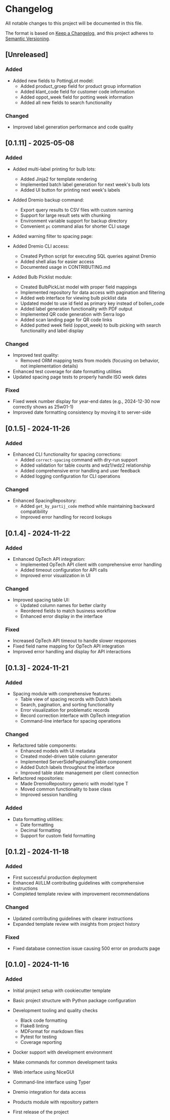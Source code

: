 # Changelog

All notable changes to this project will be documented in this file.

The format is based on [Keep a Changelog](https://keepachangelog.com/en/1.0.0/),
and this project adheres to [Semantic Versioning](https://semver.org/spec/v2.0.0.html).

## [Unreleased]

### Added

- Added new fields to PottingLot model:
  - Added product_groep field for product group information
  - Added klant_code field for customer code information
  - Added oppot_week field for potting week information
  - Added all new fields to search functionality

### Changed

- Improved label generation performance and code quality

## \[0.1.11\] - 2025-05-08

### Added

- Added multi-label printing for bulb lots:

  - Added Jinja2 for template rendering
  - Implemented batch label generation for next week's bulb lots
  - Added UI button for printing next week's labels

- Added Dremio backup command:

  - Export query results to CSV files with custom naming
  - Support for large result sets with chunking
  - Environment variable support for backup directory
  - Convenient `pc` command alias for shorter CLI usage

- Added warning filter to spacing page:

- Added Dremio CLI access:

  - Created Python script for executing SQL queries against Dremio
  - Added shell alias for easier access
  - Documented usage in CONTRIBUTING.md

- Added Bulb Picklist module:

  - Created BulbPickList model with proper field mappings
  - Implemented repository for data access with pagination and filtering
  - Added web interface for viewing bulb picklist data
  - Updated model to use id field as primary key instead of bollen_code
  - Added label generation functionality with PDF output
  - Implemented QR code generation with Serra logo
  - Added scan landing page for QR code links
  - Added potted week field (oppot_week) to bulb picking with search functionality and label display

### Changed

- Improved test quality:
  - Removed ORM mapping tests from models (focusing on behavior, not implementation details)
- Enhanced test coverage for date formatting utilities
- Updated spacing page tests to properly handle ISO week dates

### Fixed

- Fixed week number display for year-end dates (e.g., 2024-12-30 now correctly shows as 25w01-1)
- Improved date formatting consistency by moving it to server-side

## \[0.1.5\] - 2024-11-26

### Added

- Enhanced CLI functionality for spacing corrections:
  - Added `correct-spacing` command with dry-run support
  - Added validation for table counts and wdz1/wdz2 relationship
  - Added comprehensive error handling and user feedback
  - Added logging configuration for CLI operations

### Changed

- Enhanced SpacingRepository:
  - Added `get_by_partij_code` method while maintaining backward compatibility
  - Improved error handling for record lookups

## \[0.1.4\] - 2024-11-22

### Added

- Enhanced OpTech API integration:
  - Implemented OpTech API client with comprehensive error handling
  - Added timeout configuration for API calls
  - Improved error visualization in UI

### Changed

- Improved spacing table UI:
  - Updated column names for better clarity
  - Reordered fields to match business workflow
  - Enhanced error display in the interface

### Fixed

- Increased OpTech API timeout to handle slower responses
- Fixed field name mapping for OpTech API integration
- Improved error handling and display for API interactions

## \[0.1.3\] - 2024-11-21

### Added

- Spacing module with comprehensive features:
  - Table view of spacing records with Dutch labels
  - Search, pagination, and sorting functionality
  - Error visualization for problematic records
  - Record correction interface with OpTech integration
  - Command-line interface for spacing operations

### Changed

- Refactored table components:
  - Enhanced models with UI metadata
  - Created model-driven table column generator
  - Implemented ServerSidePaginatingTable component
  - Added Dutch labels throughout the interface
  - Improved table state management per client connection
- Refactored repositories:
  - Made DremioRepository generic with model type T
  - Moved common functionality to base class
  - Improved session handling

### Added

- Data formatting utilities:
  - Date formatting
  - Decimal formatting
  - Support for custom field formatting

## \[0.1.2\] - 2024-11-18

### Added

- First successful production deployment
- Enhanced AI/LLM contributing guidelines with comprehensive instructions
- Completed template review with improvement recommendations

### Changed

- Updated contributing guidelines with clearer instructions
- Expanded template review with insights from project history

### Fixed

- Fixed database connection issue causing 500 error on products page

## \[0.1.0\] - 2024-11-16

### Added

- Initial project setup with cookiecutter template

- Basic project structure with Python package configuration

- Development tooling and quality checks

  - Black code formatting
  - Flake8 linting
  - MDFormat for markdown files
  - Pytest for testing
  - Coverage reporting

- Docker support with development environment

- Make commands for common development tasks

- Web interface using NiceGUI

- Command-line interface using Typer

- Dremio integration for data access

- Products module with repository pattern

- First release of the project

